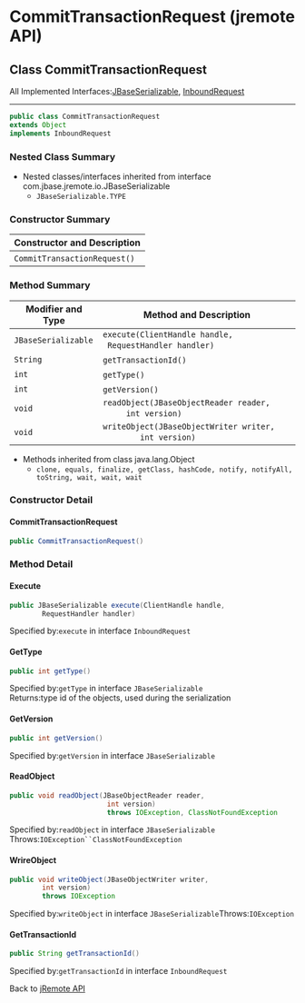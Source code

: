 # CommitTransactionRequest (jremote API)

<PageHeader />

## Class CommitTransactionRequest

All Implemented Interfaces:[JBaseSerializable](./../../io/jbaseserializable-(jremote-api) "interface in com.jbase.jremote.io"), [InboundRequest](./../../jca/inflow/protocol/inboundrequest-(jremote-api) "interface in com.jbase.jremote.jca.inflow.protocol")

* * *

```java
public class CommitTransactionRequest
extends Object
implements InboundRequest
```

### Nested Class Summary

- Nested classes/interfaces inherited from interface com.jbase.jremote.io.JBaseSerializable
  - `JBaseSerializable.TYPE`

### Constructor Summary

| Constructor and Description |
| --- |
| `CommitTransactionRequest()`  |

### Method Summary

| Modifier and Type | Method and Description |
| --- | --- |
| `JBaseSerializable` | `execute(ClientHandle handle,        RequestHandler handler)`  |
| `String` | `getTransactionId()`  |
| `int` | `getType()`  |
| `int` | `getVersion()`  |
| `void` | `readObject(JBaseObjectReader reader,          int version)`  |
| `void` | `writeObject(JBaseObjectWriter writer,           int version)`  |

- Methods inherited from class java.lang.Object
  - `clone, equals, finalize, getClass, hashCode, notify, notifyAll, toString, wait, wait, wait`

### Constructor Detail

#### CommitTransactionRequest

```java
public CommitTransactionRequest()
```

### Method Detail

#### Execute

```java
public JBaseSerializable execute(ClientHandle handle, 
        RequestHandler handler)
```

Specified by:`execute` in interface `InboundRequest`

#### GetType

```java
public int getType()
```

Specified by:`getType` in interface `JBaseSerializable`  
Returns:type id of the objects, used during the serialization

#### GetVersion

```java
public int getVersion()
```

Specified by:`getVersion` in interface `JBaseSerializable`

#### ReadObject

```java
public void readObject(JBaseObjectReader reader, 
                        int version)  
                        throws IOException, ClassNotFoundException
```

Specified by:`readObject` in interface `JBaseSerializable`  
Throws:`IOException``ClassNotFoundException`

#### WrireObject

```java
public void writeObject(JBaseObjectWriter writer, 
        int version)                 
        throws IOException
```

Specified by:`writeObject` in interface `JBaseSerializable`Throws:`IOException`

#### GetTransactionId

```java
public String getTransactionId()
```

Specified by:`getTransactionId` in interface `InboundRequest`

Back to [jRemote API](./../../README.md)
  
<PageFooter />
